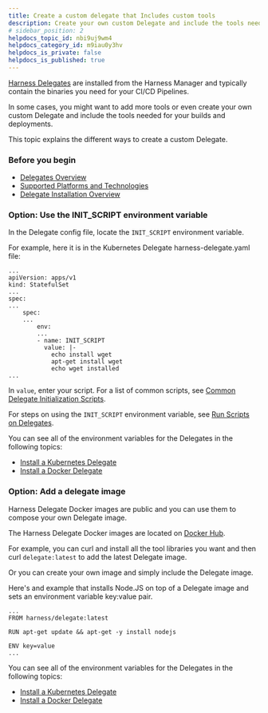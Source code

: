 ```yaml
---
title: Create a custom delegate that Includes custom tools
description: Create your own custom Delegate and include the tools needed for your builds and deployments.
# sidebar_position: 2
helpdocs_topic_id: nbi9uj9wm4
helpdocs_category_id: m9iau0y3hv
helpdocs_is_private: false
helpdocs_is_published: true
---
```


[Harness Delegates](/docs/platform/2_Delegates/delegates-overview.md) are installed from the Harness Manager and typically contain the binaries you need for your CI/CD Pipelines.

In some cases, you might want to add more tools or even create your own custom Delegate and include the tools needed for your builds and deployments.

This topic explains the different ways to create a custom Delegate.

### Before you begin

* [Delegates Overview](/docs/platform/2_Delegates/delegates-overview.md)
* [Supported Platforms and Technologies](/docs/getting-started/supported-platforms-and-technologies.md)
* [Delegate Installation Overview](/docs/platform/2_Delegates/delegate-installation-overview.md)

### Option: Use the INIT\_SCRIPT environment variable

In the Delegate config file, locate the `INIT_SCRIPT` environment variable.

For example, here it is in the Kubernetes Delegate harness-delegate.yaml file:


```
...  
apiVersion: apps/v1  
kind: StatefulSet  
...  
spec:  
...  
    spec:  
    ...  
        env:  
        ...  
        - name: INIT_SCRIPT  
          value: |-  
            echo install wget  
            apt-get install wget  
            echo wget installed  
...
```
In `value`, enter your script. For a list of common scripts, see [Common Delegate Initialization Scripts](/docs/platform/2_Delegates/delegate-reference/common-delegate-profile-scripts.md).

For steps on using the `INIT_SCRIPT` environment variable, see [Run Scripts on Delegates](/docs/platform/2_Delegates/configure-delegates/run-scripts-on-delegates.md).

You can see all of the environment variables for the Delegates in the following topics:

* [Install a Kubernetes Delegate](/docs/platform/2_Delegates/install-delegates/kubernetes-delegates/install-a-kubernetes-delegate.md)
* [Install a Docker Delegate](/docs/platform/2_Delegates/install-delegates/docker-delegates/install-a-docker-delegate.md)

### Option: Add a delegate image

Harness Delegate Docker images are public and you can use them to compose your own Delegate image.

The Harness Delegate Docker images are located on [Docker Hub](https://hub.docker.com/r/harness/delegate/tags).

For example, you can curl and install all the tool libraries you want and then curl `delegate:latest` to add the latest Delegate image.

Or you can create your own image and simply include the Delegate image.

Here's and example that installs Node.JS on top of a Delegate image and sets an environment variable key:value pair.


```
...  
FROM harness/delegate:latest  
  
RUN apt-get update && apt-get -y install nodejs  
  
ENV key=value  
...
```
You can see all of the environment variables for the Delegates in the following topics:

* [Install a Kubernetes Delegate](/docs/platform/2_Delegates/install-delegates/kubernetes-delegates/install-a-kubernetes-delegate.md)
* [Install a Docker Delegate](/docs/platform/2_Delegates/install-delegates/docker-delegates/install-a-docker-delegate.md)



